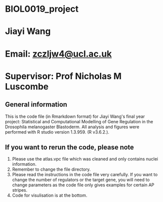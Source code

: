 # BIOL0019_project
# Jiayi Wang
# Email: zczljw4@ucl.ac.uk
# Supervisor: Prof Nicholas M Luscombe

## General information
This is the code file (in Rmarkdown format) for Jiayi Wang's final year project: Statistical and Computational Modelling of Gene Regulation in the Drosophila melanogaster Blastoderm.
All analysis and figures were performed with R studio version 1.3.959. (R v3.6.2.). 

## If you want to rerun the code, please note
1. Please use the atlas.vpc file which was cleaned and only contains nuclei information.
2. Remember to change the file directory.
3. Please read the instructions in the code file very carefully. If you want to change the number of regulators or the target gene, you will need to change parameters as the code file only gives examples for certain AP stripes. 
4. Code for visulisation is at the bottom. 




